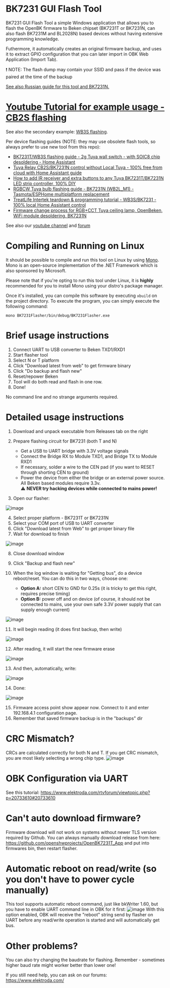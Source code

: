 # BK7231 GUI Flash Tool

BK7231 GUI Flash Tool a simple Windows application that allows you to flash the OpenBK firmware to Beken chipset (BK7231T or BK7231N, can also flash BK7231M and BL2028N) based devices without having extensive programming knowledge.

Futhermore, it automatically creates an original firmware backup, and uses it to extract GPIO configuration that you can later import in OBK Web Application (Import Tab).

❗ NOTE: The flash dump may contain your SSID and pass if the device was paired at the time of the backup

[See also Russian guide for this tool and BK7231N.](https://www.v-elite.ru/t34)

# [Youtube Tutorial for example usage - CB2S flashing](https://youtu.be/YQdR7r6lXRY?list=PLzbXEc2ebpH0CZDbczAXT94BuSGrd_GoM)
See also the secondary example: [WB3S flashing](https://youtu.be/-a5hV1y5aIU?list=PLzbXEc2ebpH0CZDbczAXT94BuSGrd_GoM).

Per device flashing guides (NOTE: they may use obsolete flash tools, so always prefer to use new tool from this repo):
- [BK7231T/WB3S flashing guide - 2g Tuya wall switch - with SOIC8 chip desoldering - Home Assistant](https://www.youtube.com/watch?v=Yb3zXtBdSnE)
- [Tuya Relay CB2S/BK7231N control without Local Tuya - 100% free from cloud with Home Assistant guide](https://www.youtube.com/watch?v=PKkiqDNFIx8)
- [How to add IR receiver and extra buttons to any Tuya BK7231T/BK7231N LED strip controller, 100% DIY](https://www.youtube.com/watch?v=KU0tDwtjfjw)
- [RGBCW Tuya bulb flashing guide - BK7231N (WB2L_M1) - Tasmota/ESPHome multiplatform replacement](https://www.youtube.com/watch?v=2e1SUQNMrgY)
- [TreatLife Intertek teardown & programming tutorial - WB3S/BK7231 - 100% local Home Assistant control](https://www.youtube.com/watch?v=-a5hV1y5aIU)
- [Firmware change process for RGB+CCT Tuya ceiling lamp, OpenBeken, WiFi module desoldering, BK7231N](https://www.youtube.com/watch?v=YQdR7r6lXRY)

See also our [youtube channel](https://www.youtube.com/@elektrodacom) and [forum](https://www.elektroda.com/)

# Compiling and Running on Linux

It should be possible to compile and run this tool on Linux by using [Mono](https://www.mono-project.com/). Mono is an open-source implementation of the .NET Framework which is also sponsored by Microsoft.

Please note that if you're opting to run this tool under Linux, it is **highly** recommended for you to install Mono using your distro's package manager.

Once it's installed, you can compile this software by executing `xbuild` on the project directory. To execute the program, you can simply execute the following command:

`mono BK7231Flasher/bin/debug/BK7231Flasher.exe`

# Brief usage instructions

1. Connect UART to USB converter to Beken TXD1/RXD1
2. Start flasher tool
3. Select N or T platform
4. Click "Download latest from web" to get firmware binary
5. Click "Do backup and flash new"
6. Reset/repower Beken
7. Tool will do both read and flash in one row. 
8. Done!

No command line and no strange arguments required.

# Detailed usage instructions

1. Download and unpack executable from Releases tab on the right
2. Prepare flashing circuit for BK7231 (both T and N)

    - Get a USB to UART bridge with 3.3V voltage signals
    - Connect the Bridge RX to Module TXD1, and Bridge TX to Module RXD1
    - If necessary, solder a wire to the CEN pad (if you want to RESET through shorting CEN to ground)
    - Power the device from either the bridge or an external power source. All Beken based modules require 3.3v.  
      ⚠️ **NEVER try hacking devices while connected to mains power!** 

3. Open our flasher:

![image](https://user-images.githubusercontent.com/85486843/210281085-6141160b-df6d-486c-b574-ef784f5cbd56.png)

4. Select proper platform - BK7231T or BK7231N
5. Select your COM port of USB to UART converter
6. Click "Download latest from Web" to get proper binary file
7. Wait for download to finish

![image](https://user-images.githubusercontent.com/85486843/210281125-a3e25ab2-3144-4e02-a30c-6e135ecefd24.png)

8. Close download window
9. Click "Backup and flash new"
10. When the log window is waiting for "Getting bus", do a device reboot/reset. You can do this in two ways, choose one:

    - **Option A:** short CEN to GND for 0.25s (it is tricky to get this right, requires precise timing)
    - **Option B:** power off and on device (of course, it should not be connected to mains, use your own safe 3.3V power supply that can supply enough current)
  
![image](https://user-images.githubusercontent.com/85486843/210281194-27decf09-723e-41f7-8b47-6fe2b6bb4857.png)

11. It will begin reading (it does first backup, then write)

![image](https://user-images.githubusercontent.com/85486843/210281251-cd69ddab-f0ab-4389-8476-0eb33045aa76.png)

12. After reading, it will start the new firmware erase

![image](https://user-images.githubusercontent.com/85486843/210281467-10129860-61da-4420-a9aa-9910f0e57099.png)

13. And then, automatically, write:

![image](https://user-images.githubusercontent.com/85486843/210281482-0eb62054-f44e-4c10-959a-65f4147cefca.png)

14. Done:

![image](https://user-images.githubusercontent.com/85486843/210281504-b592db7d-9e6e-47f9-81fc-3619a2f00204.png)

15. Firmware access point show appear now. Connect to it and enter 192.168.4.1 configuration page.
16. Remember that saved firmware backup is in the "backups" dir

# CRC Mismatch?
CRCs are calculated correctly for both N and T. If you get CRC mismatch, you are most likely selecting a wrong chip type.
![image](https://user-images.githubusercontent.com/85486843/210281290-31d037f5-61c1-403b-a9c5-891fbda75914.png)

# OBK Configuration via UART
See this tutorial:
https://www.elektroda.com/rtvforum/viewtopic.php?p=20733610#20733610

# Can't auto download firmware?
Firmware download will not work on systems without newer TLS version required by Github. You can always manually download release from here:
https://github.com/openshwprojects/OpenBK7231T_App
and put into firmwares bin, then restart flasher.

# Automatic reboot on read/write (so you don't have to power cycle manually)
This tool supports automatic reboot command, just like bkWriter 1.60, but you have to enable UART command line in OBK for it first:
![image](https://github.com/openshwprojects/BK7231GUIFlashTool/assets/85486843/c63a163f-b1be-4f61-80aa-b161f7c706bd)
With this option enabled, OBK will receive the "reboot" string send by flasher on UART before any read/write operation is started and will automatically get bus.

# Other problems?
You can also try changing the baudrate for flashing. Remember - sometimes higher baud rate might worker better than lower one!

If you still need help, you can ask on our forums: https://www.elektroda.com/
